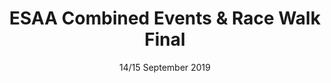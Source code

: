 ---
layout: default
title: ESAA Combined Events & Race Walk Final
date: 14/15 September 2019
dateOverride: 14/15 September 2019
location: Exeter
---